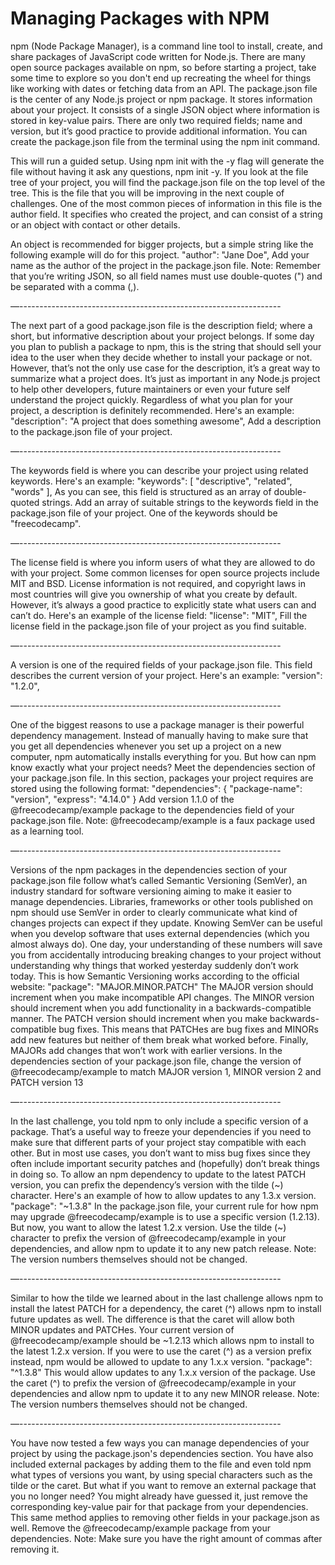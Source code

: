 # Managing Packages with NPM


npm (Node Package Manager), is a command line tool to install, create, and share packages of JavaScript code written for Node.js. There are many open source packages available on npm, so before starting a project, take some time to explore so you don't end up recreating the wheel for things like working with dates or fetching data from an API.
The package.json file is the center of any Node.js project or npm package. It stores information about your project. It consists of a single JSON object where information is stored in key-value pairs. There are only two required fields; name and version, but it’s good practice to provide additional information. You can create the package.json file from the terminal using the npm init command. 

This will run a guided setup. Using npm init with the -y flag will generate the file without having it ask any questions, npm init -y. If you look at the file tree of your project, you will find the package.json file on the top level of the tree. This is the file that you will be improving in the next couple of challenges. One of the most common pieces of information in this file is the author field. It specifies who created the project, and can consist of a string or an object with contact or other details. 

An object is recommended for bigger projects, but a simple string like the following example will do for this project. 
"author": "Jane Doe", 
Add your name as the author of the project in the package.json file. Note: Remember that you’re writing JSON, so all field names must use double-quotes (") and be separated with a comma (,).

—-----------------------------------------------------------------

The next part of a good package.json file is the description field; where a short, but informative description about your project belongs.
If some day you plan to publish a package to npm, this is the string that should sell your idea to the user when they decide whether to install your package or not. However, that’s not the only use case for the description, it’s a great way to summarize what a project does. It’s just as important in any Node.js project to help other developers, future maintainers or even your future self understand the project quickly.
Regardless of what you plan for your project, a description is definitely recommended. Here's an example:
"description": "A project that does something awesome",
Add a description to the package.json file of your project.

—-----------------------------------------------------------------

The keywords field is where you can describe your project using related keywords. Here's an example:
"keywords": [ "descriptive", "related", "words" ],
As you can see, this field is structured as an array of double-quoted strings.
Add an array of suitable strings to the keywords field in the package.json file of your project.
One of the keywords should be "freecodecamp".

—-----------------------------------------------------------------

The license field is where you inform users of what they are allowed to do with your project.
Some common licenses for open source projects include MIT and BSD. License information is not required, and copyright laws in most countries will give you ownership of what you create by default. However, it’s always a good practice to explicitly state what users can and can’t do. Here's an example of the license field:
"license": "MIT",
Fill the license field in the package.json file of your project as you find suitable.

—-----------------------------------------------------------------

A version is one of the required fields of your package.json file. This field describes the current version of your project. Here's an example:
"version": "1.2.0",

—-----------------------------------------------------------------

One of the biggest reasons to use a package manager is their powerful dependency management. Instead of manually having to make sure that you get all dependencies whenever you set up a project on a new computer, npm automatically installs everything for you. But how can npm know exactly what your project needs? Meet the dependencies section of your package.json file.
In this section, packages your project requires are stored using the following format:
"dependencies": {
"package-name": "version",
"express": "4.14.0"
}
Add version 1.1.0 of the @freecodecamp/example package to the dependencies field of your package.json file.
Note: @freecodecamp/example is a faux package used as a learning tool.

—-----------------------------------------------------------------

Versions of the npm packages in the dependencies section of your package.json file follow what’s called Semantic Versioning (SemVer), an industry standard for software versioning aiming to make it easier to manage dependencies. Libraries, frameworks or other tools published on npm should use SemVer in order to clearly communicate what kind of changes projects can expect if they update.
Knowing SemVer can be useful when you develop software that uses external dependencies (which you almost always do). One day, your understanding of these numbers will save you from accidentally introducing breaking changes to your project without understanding why things that worked yesterday suddenly don’t work today. This is how Semantic Versioning works according to the official website:
"package": "MAJOR.MINOR.PATCH"
The MAJOR version should increment when you make incompatible API changes. The MINOR version should increment when you add functionality in a backwards-compatible manner. The PATCH version should increment when you make backwards-compatible bug fixes. 
This means that 
PATCHes are bug fixes and MINORs add new features but neither of them break what worked before. 
Finally, MAJORs add changes that won’t work with earlier versions.
In the dependencies section of your package.json file, change the version of @freecodecamp/example to match MAJOR version 1, MINOR version 2 and PATCH version 13

—-----------------------------------------------------------------

In the last challenge, you told npm to only include a specific version of a package. That’s a useful way to freeze your dependencies if you need to make sure that different parts of your project stay compatible with each other. But in most use cases, you don’t want to miss bug fixes since they often include important security patches and (hopefully) don’t break things in doing so.
To allow an npm dependency to update to the latest PATCH version, you can prefix the dependency’s version with the tilde (~) character. Here's an example of how to allow updates to any 1.3.x version.
"package": "~1.3.8"
In the package.json file, your current rule for how npm may upgrade @freecodecamp/example is to use a specific version (1.2.13). But now, you want to allow the latest 1.2.x version.
Use the tilde (~) character to prefix the version of @freecodecamp/example in your dependencies, and allow npm to update it to any new patch release.
Note: The version numbers themselves should not be changed. 

—-----------------------------------------------------------------

Similar to how the tilde we learned about in the last challenge allows npm to install the latest PATCH for a dependency, the caret (^) allows npm to install future updates as well. The difference is that the caret will allow both MINOR updates and PATCHes.
Your current version of @freecodecamp/example should be ~1.2.13 which allows npm to install to the latest 1.2.x version. If you were to use the caret (^) as a version prefix instead, npm would be allowed to update to any 1.x.x version.
"package": "^1.3.8"
This would allow updates to any 1.x.x version of the package.
Use the caret (^) to prefix the version of @freecodecamp/example in your dependencies and allow npm to update it to any new MINOR release.
Note: The version numbers themselves should not be changed.

—-----------------------------------------------------------------

You have now tested a few ways you can manage dependencies of your project by using the package.json's dependencies section. You have also included external packages by adding them to the file and even told npm what types of versions you want, by using special characters such as the tilde or the caret.
But what if you want to remove an external package that you no longer need? You might already have guessed it, just remove the corresponding key-value pair for that package from your dependencies.
This same method applies to removing other fields in your package.json as well.
Remove the @freecodecamp/example package from your dependencies.
Note: Make sure you have the right amount of commas after removing it.